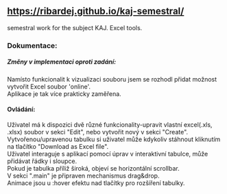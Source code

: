 ## https://ribardej.github.io/kaj-semestral/
semestral work for the subject KAJ. Excel tools.

### Dokumentace:
##### Změny v implementaci oproti zadání:  
Namísto funkcionalit k vizualizaci souboru jsem se rozhodl přidat možnost vytvořit Excel soubor 'online'.  
Aplikace je tak více prakticky zaměřena.

#### Ovládání:  
Uživatel má k dispozici dvě různé funkcionality-upravit vlastní excel(.xls, .xlsx) soubor v sekci "Edit", nebo vytvořit nový v sekci "Create".  
Vytvořenou/upravenou tabulku si uživatel může kdykoliv stáhnout kliknutím na tlačítko "Download as Excel file".  
Uživatel interaguje s aplikací pomocí úprav v interaktivní tabulce, může přidávat řádky i sloupce.  
Pokud je tabulka příliž široká, objeví se horizontální scrollbar.  
V sekci ".main" je připraven mechanismus drag&drop.  
Animace jsou u :hover efektu nad tlačítky pro rozšíření tabulky.  
